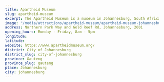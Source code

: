 ```yaml
---
title: Apartheid Museum
slug: apartheid-museum
excerpt: The Apartheid Museum is a museum in Johannesburg, South Africa illustrating apartheid and the 20th century history of South Africa. The museum, part of the Gold Reef City complex, was opened in November 2001.
image: "/media/attractions/apartheid-museum/apartheid-museum-johannesburg.jpg"
address: Northern Park Way and Gold Reef Rd, Johannesburg, 2001
opening_hours: Monday - Friday, 8am - 5pm
longitude: 
latitude: 
website: https://www.apartheidmuseum.org/
district: City of Johannesburg
district_slug: city-of-johannesburg
province: Gauteng
province_slug: gauteng
place: Johannesburg
city: johannesburg
---
```

